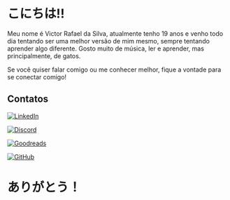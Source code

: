 # こにちは!!

Meu nome é Victor Rafael da Silva, atualmente tenho 19 anos e venho todo dia tentando ser uma melhor versão de mim mesmo, sempre tentando aprender algo diferente.
Gosto muito de música, ler e aprender, mas principalmente, de gatos.

Se você quiser falar comigo ou me conhecer melhor, fique a vontade para se conectar comigo!

## Contatos

[![LinkedIn](https://img.shields.io/badge/LinkedIn-0077B5?style=for-the-badge&logo=linkedin&logoColor=white)](https://www.linkedin.com/in/victor-silva-87146426a/)

[![Discord](https://img.shields.io/badge/Discord-7289DA?style=for-the-badge&logo=discord&logoColor=white)](https://discord.com/channels/@ryanbr777/)

[![Goodreads](https://img.shields.io/badge/Goodreads-7289DA?style=for-the-badge&logo=goodreads&logoColor=white)](https://www.goodreads.com/user/show/174409073-victor-silva)

[![GitHub](https://img.shields.io/badge/GitHub-100000?style=for-the-badge&logo=github&logoColor=white)](https://github.com/VictorRSilva05)

# ありがとう！